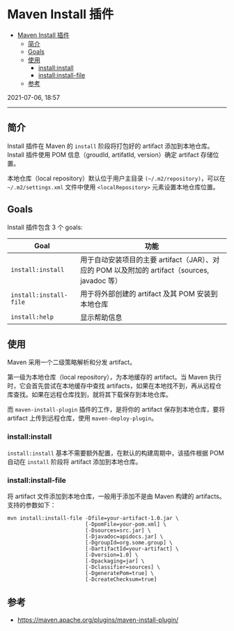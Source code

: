 # Maven Install 插件

- [Maven Install 插件](#maven-install-插件)
  - [简介](#简介)
  - [Goals](#goals)
  - [使用](#使用)
    - [install:install](#installinstall)
    - [install:install-file](#installinstall-file)
  - [参考](#参考)

2021-07-06, 18:57
***

## 简介

Install 插件在 Maven 的 `install` 阶段将打包好的 artifact 添加到本地仓库。Install 插件使用 POM 信息（groudId, artifatId, version）确定 artifact 存储位置。

本地仓库（local repository）默认位于用户主目录 `(~/.m2/repository)`，可以在 `~/.m2/settings.xml` 文件中使用 `<localRepository>` 元素设置本地仓库位置。

## Goals

Install 插件包含 3 个 goals:

|Goal|功能|
|---|---|
|`install:install`|用于自动安装项目的主要 artifact（JAR）、对应的 POM 以及附加的 artifact（sources, javadoc 等）|
|`install:install-file`|用于将外部创建的 artifact 及其 POM 安装到本地仓库|
|`install:help`|显示帮助信息|

## 使用

Maven 采用一个二级策略解析和分发 artifact。

第一级为本地仓库（local repository），为本地缓存的 artifact。当 Maven 执行时，它会首先尝试在本地缓存中查找 artifacts，如果在本地找不到，再从远程仓库查找。如果在远程仓库找到，就将其下载保存到本地仓库。

而 `maven-install-plugin` 插件的工作，是将你的 artifact 保存到本地仓库，要将 artifact 上传到远程仓库，使用 `maven-deploy-plugin`。

### install:install

`install:install` 基本不需要额外配置，在默认的构建周期中，该插件根据 POM 自动在 `install` 阶段将 artifact 添加到本地仓库。

### install:install-file

将 artifact 文件添加到本地仓库，一般用于添加不是由 Maven 构建的 artifacts。支持的参数如下：

```shell
mvn install:install-file -Dfile=your-artifact-1.0.jar \
                         [-DpomFile=your-pom.xml] \
                         [-Dsources=src.jar] \
                         [-Djavadoc=apidocs.jar] \
                         [-DgroupId=org.some.group] \
                         [-DartifactId=your-artifact] \
                         [-Dversion=1.0] \
                         [-Dpackaging=jar] \
                         [-Dclassifier=sources] \
                         [-DgeneratePom=true] \
                         [-DcreateChecksum=true]
```

## 参考

- https://maven.apache.org/plugins/maven-install-plugin/
